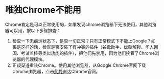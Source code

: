 # 唯独Chrome不能用

Chrome肯定是可以正常使用的，如果发现chrome浏览器下无法使用，其他浏览器可以用，按以下步骤排查：

1. 检查一下无痕浏状态下，是否一切正常？只有正常模式下不能上Google？如果是这样的话，检查是否安装了有冲突的插件（谷歌助手、优酷解锁、华人回国、考试监控等类似功能的插件），把他们先禁用，因为他们接管了Chrome浏览器的代理模块。
2. 正规渠道重装Chrome。使用其他浏览器，从Google Chrome官网下载Chrome浏览器，点击[此处](https://www.google.com/chrome/)直达Chrome官网。